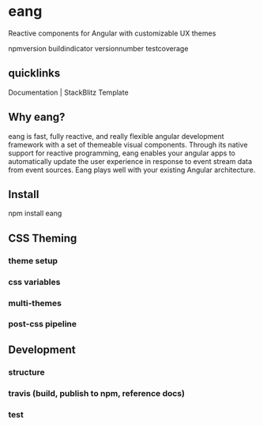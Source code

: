 # eang
Reactive components for Angular with customizable UX themes

npmversion buildindicator versionnumber testcoverage


## quicklinks
Documentation | StackBlitz Template


## Why eang?
eang is fast, fully reactive, and really flexible angular development framework with a set of themeable visual components. Through its native support for reactive programming, eang enables your angular apps to automatically update the user experience in response to event stream data from event sources. Eang plays well with your existing Angular architecture.


## Install
npm install eang 


## CSS Theming

### theme setup

### css variables

### multi-themes

### post-css pipeline


## Development

### structure

### travis (build, publish to npm, reference docs)

### test

